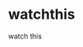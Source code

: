 watchthis
=========

watch this
























































































































































